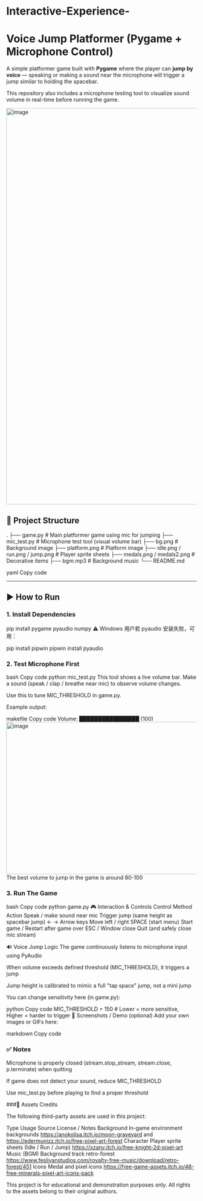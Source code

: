 # Interactive-Experience-
# Voice Jump Platformer (Pygame + Microphone Control)

A simple platformer game built with **Pygame** where the player can **jump by voice** — speaking or making a sound near the microphone will trigger a jump similar to holding the spacebar.

This repository also includes a microphone testing tool to visualize sound volume in real-time before running the game.

<img width="1397" height="1046" alt="image" src="https://github.com/user-attachments/assets/f016233f-5f7d-4461-88c7-8d5491b5402c" />



## 📁 Project Structure

.
├── game.py # Main platformer game using mic for jumping
├── mic_test.py # Microphone test tool (visual volume bar)
├── bg.png # Background image
├── platform.png # Platform image
├── idle.png / run.png / jump.png # Player sprite sheets
├── medals.png / medals2.png # Decorative items
├── bgm.mp3 # Background music
└── README.md

yaml
Copy code

---

## ▶️ How to Run

### 1. Install Dependencies


pip install pygame pyaudio numpy
⚠️ Windows 用户若 pyaudio 安装失败，可用：

pip install pipwin
pipwin install pyaudio

### 2. Test Microphone First
bash
Copy code
python mic_test.py
This tool shows a live volume bar.
Make a sound (speak / clap / breathe near mic) to observe volume changes.

Use this to tune MIC_THRESHOLD in game.py.

Example output:

makefile
Copy code
Volume: ████████████████  (100)
<img width="1047" height="402" alt="image" src="https://github.com/user-attachments/assets/f96f7a33-8438-4438-abc9-017c5d524c5a" />
The best volume to jump in the game is around 80-100
### 3. Run The Game
bash
Copy code
python game.py
🎮 Interaction & Controls
Control Method	Action
Speak / make sound near mic	Trigger jump (same height as spacebar jump)
← → Arrow keys	Move left / right
SPACE (start menu)	Start game / Restart after game over
ESC / Window close	Quit (and safely close mic stream)

🔊 Voice Jump Logic
The game continuously listens to microphone input using PyAudio

When volume exceeds defined threshold (MIC_THRESHOLD), it triggers a jump

Jump height is calibrated to mimic a full "tap space" jump, not a mini jump

You can change sensitivity here (in game.py):

python
Copy code
MIC_THRESHOLD = 150  # Lower = more sensitive, Higher = harder to trigger
📸 Screenshots / Demo (optional)
Add your own images or GIFs here:

markdown
Copy code

### ✅ Notes
Microphone is properly closed (stream.stop_stream, stream.close, p.terminate) when quitting

If game does not detect your sound, reduce MIC_THRESHOLD

Use mic_test.py before playing to find a proper threshold

###📎 Assets Credits

The following third-party assets are used in this project:

Type	Usage	Source	License / Notes
Background	In-game environment backgrounds	https://anokolisa.itch.io/moon-graveyard and https://edermunizz.itch.io/free-pixel-art-forest
Character	Player sprite sheets (Idle / Run / Jump)	https://xzany.itch.io/free-knight-2d-pixel-art
Music (BGM)	Background track retro-forest	https://www.fesliyanstudios.com/royalty-free-music/download/retro-forest/451
Icons	Medal and pixel icons	https://free-game-assets.itch.io/48-free-minerals-pixel-art-icons-pack

This project is for educational and demonstration purposes only.
All rights to the assets belong to their original authors.
